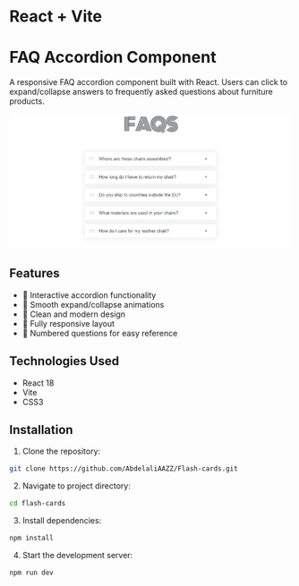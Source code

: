 # React + Vite

# FAQ Accordion Component

A responsive FAQ accordion component built with React. Users can click to expand/collapse answers to frequently asked questions about furniture products.

![FAQ Accordion Preview](./preview.png)

## Features

- 🎯 Interactive accordion functionality
- 💫 Smooth expand/collapse animations
- 🎨 Clean and modern design
- 📱 Fully responsive layout
- 🔢 Numbered questions for easy reference

## Technologies Used

- React 18
- Vite
- CSS3

## Installation

1. Clone the repository:
```bash
git clone https://github.com/AbdelaliAAZZ/Flash-cards.git 
```
2. Navigate to project directory:
```bash
cd flash-cards
```
3. Install dependencies:
 ```bash
npm install
``` 
4. Start the development server:
```bash
npm run dev
```   
